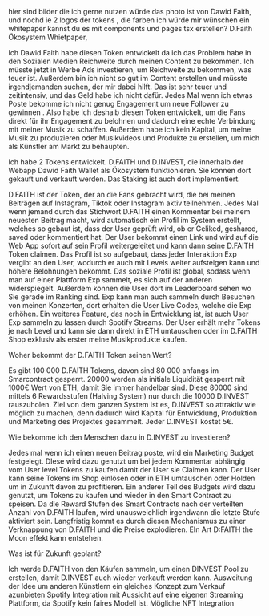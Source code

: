 hier sind bilder die ich gerne nutzen würde das photo ist von Dawid Faith, und nochd ie 2 logos der tokens , die farben  ich würde mir wünschen ein  whitepaper kannst du es mit components und pages tsx erstellen? D.Faith Ökosystem Whietpaper, 

Ich Dawid Faith habe diesen Token entwickelt da ich das Problem habe in den Sozialen Medien Reichweite durch meinen Content zu bekommen. Ich müsste jetzt in Werbe Ads investieren, um Reichweite zu bekommen, was teuer ist. Außerdem bin ich nicht so gut im Content erstellen und müsste irgendjemanden suchen, der mir dabei hilft. Das ist sehr teuer und zeitintensiv, und das Geld habe ich nicht dafür. Jedes Mal wenn ich etwas Poste bekomme ich nicht genug Engagement um neue Follower zu gewinnen . Also habe ich deshalb diesen Token entwickelt, um die Fans direkt für ihr Engagement zu belohnen und dadurch eine echte Verbindung mit meiner Musik zu schaffen. Außerdem habe ich kein Kapital, um meine Musik zu produzieren oder Musikvideos und Produkte zu erstellen, um mich als Künstler am Markt zu behaupten.

Ich habe 2 Tokens entwickelt. D.FAITH und D.INVEST, die innerhalb der Webapp Dawid Faith Wallet als Ökosystem funktionieren. Sie können dort gekauft und verkauft werden. Das Staking ist auch dort implementiert.

D.FAITH ist der Token, der an die Fans gebracht wird, die bei meinen Beiträgen auf Instagram, Tiktok oder Instagram aktiv teilnehmen. Jedes Mal wenn jemand durch das Stichwort D.FAITH einen Kommentar bei meinem neuesten Beitrag macht, wird automatisch ein Profil im System erstellt, welches so gebaut ist, dass der User geprüft wird, ob er Geliked, geshared, saved oder kommentiert hat. Der User bekommt einen Link und wird auf die Web App sofort auf sein Profil weitergeleitet und kann dann seine D.FAITH Token claimen. Das Profil ist so aufgebaut, dass jeder Interaktion Exp vergibt an den User, wodurch er auch mit Levels weiter aufsteigen kann und höhere Belohnungen bekommt. Das soziale Profil ist global, sodass wenn man auf einer Plattform Exp sammelt, es sich auf der anderen widerspiegelt.  Außerdem können die User dort im Leaderboard sehen wo Sie gerade im Ranking sind. Exp kann man auch sammeln durch Besuchen von meinen Konzerten, dort erhalten die User Live Codes, welche die Exp erhöhen. 
Ein weiteres Feature, das noch in Entwicklung ist, ist auch User Exp sammeln zu lassen durch Spotify Streams. Der User erhält mehr Tokens je nach Level und kann sie dann direkt in ETH umtauschen oder im D.FAITH Shop exklusiv als erster meine Musikprodukte kaufen.

Woher bekommt der D.FAITH Token seinen Wert?

Es gibt 100 000 D.FAITH Tokens, davon sind 80 000 anfangs im Smarcontract gesperrt. 20000 werden als initiale Liquidität gesperrt mit 1000€ Wert von ETH, damit Sie immer handelbar sind. Diese 80000 sind mittels 6 Rewardsstufen (Halving System) nur durch die 10000 D:INVEST rauszuholen.
Ziel von dem ganzen System ist es, D.INVEST so attraktiv wie möglich zu machen, denn dadurch wird Kapital für Entwicklung, Produktion und Marketing des Projektes gesammelt. Jeder D.INVEST kostet 5€.

Wie bekomme ich den Menschen dazu in D.INVEST zu investieren?

Jedes mal wenn ich einen neuen Beitrag poste, wird ein Marketing Budget festgelegt. DIese wird dazu  genutzt um bei jedem Kommentar abhängig vom User level Tokens zu kaufen damit der User sie Claimen kann. Der User kann seine Tokens im Shop einlösen oder in ETH umtauschen oder Holden um in Zukunft davon zu profitieren. Ein anderer Teil des Budgets wird dazu genutzt, um Tokens zu kaufen und wieder in den Smart Contract zu speisen. Da die Reward Stufen des Smart Contracts nach der verteilten Anzahl von D.FAITH laufen, wird unausweichlich irgendwann die letzte Stufe aktiviert sein. Langfristig kommt es durch diesen Mechanismus zu einer Verknappung von D.FAITH und die Preise explodieren. EIn Art D:FAITH the Moon effekt kann entstehen. 

Was ist für Zukunft geplant?

Ich werde D.FAITH von den Käufen sammeln, um einen DINVEST Pool zu erstellen, damit D.INVEST auch wieder verkauft werden kann.
Ausweitung der Idee um anderen Künstlern ein gleiches Konzept zum Verkauf azunbieten
Spotify Integration mit Aussicht auf eine eigenen Streaming Plattform, da Spotify kein faires Modell ist.
Mögliche NFT Integration


